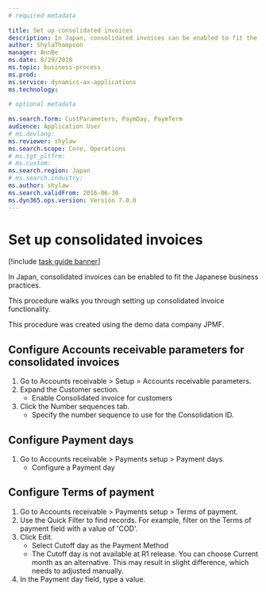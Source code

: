 ```yaml
--- 
# required metadata 
 
title: Set up consolidated invoices
description: In Japan, consolidated invoices can be enabled to fit the Japanese business practices. 
author: ShylaThompson
manager: AnnBe 
ms.date: 8/29/2018
ms.topic: business-process 
ms.prod:  
ms.service: dynamics-ax-applications 
ms.technology:  
 
# optional metadata 
 
ms.search.form: CustParameters, PaymDay, PaymTerm   
audience: Application User 
# ms.devlang:  
ms.reviewer: shylaw
ms.search.scope: Core, Operations 
# ms.tgt_pltfrm:  
# ms.custom:  
ms.search.region: Japan
# ms.search.industry: 
ms.author: shylaw
ms.search.validFrom: 2016-06-30 
ms.dyn365.ops.version: Version 7.0.0 
---
```

# Set up consolidated invoices

[!include [task guide banner](../../includes/task-guide-banner.md)]

In Japan, consolidated invoices can be enabled to fit the Japanese business practices.



This procedure walks you through setting up consolidated invoice functionality.



This procedure was created using the demo data company JPMF.


## Configure Accounts receivable parameters for consolidated invoices
1. Go to Accounts receivable > Setup > Accounts receivable parameters.
2. Expand the Customer section.
    * Enable Consolidated invoice for customers  
3. Click the Number sequences tab.
    * Specify the number sequence to use for the Consolidation ID.  

## Configure Payment days
1. Go to Accounts receivable > Payments setup > Payment days.
    * Configure a Payment day  

## Configure Terms of payment
1. Go to Accounts receivable > Payments setup > Terms of payment.
2. Use the Quick Filter to find records. For example, filter on the Terms of payment field with a value of 'COD'.
3. Click Edit.
    * Select Cutoff day as the Payment Method  
    * The Cutoff day is not available at R1 release. You can choose Current month as an alternative. This may result in slight difference, which needs to adjusted manually.  
4. In the Payment day field, type a value.

